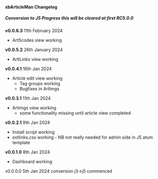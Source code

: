 #### xbArticleMan Changelog

##### Conversion to J5 Progress this will be cleared at first RC5.0.0

**v0.0.6.3** 11th February 2024

- ArtScodes view working

**v0.0.5.2** 26th January 2024

- ArtlLinks view working

**v0.0.4.1** 16th Jan 2024

- Article edit view working
  - Tag groups working
  - Bugfixes in ArtImgs

**v0.0.3.1** 11th Jan 2024

- Artimgs view working
  - some functionality missing until article view completed

**v0.0.2.1** 9th Jan 2024

- Install script working
- extlinks.css working - NB not really needed for admin side in J5 atum template

**v0.0.1.0** 8th Jan 2024

- Dashboard working

v0.0.0.0 5th Jan 2024 conversion j3->j5 commenced